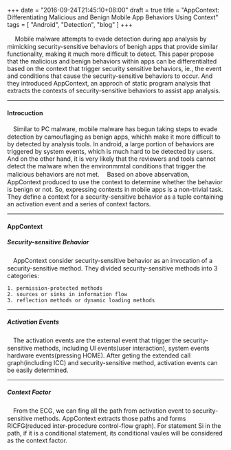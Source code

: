 +++
date = "2016-09-24T21:45:10+08:00"
draft = true
title = "AppContext: Differentiating Malicious and Benign Mobile App Behaviors Using Context"
tags = [ "Android", "Detection", "blog" ]
+++

　  Mobile malware attempts to evade detection during app analysis by mimicking security-sensitive behaviors of benigh apps that provide similar functionality, making it much more difficult to detect. This paper propose that the malicious and benign behaviors within apps can be differentialted based on the context that trigger security sensitive behaviors, ie., the event and conditions that cause the security-sensitive behaviors to occur. And they introduced AppContext, an approch of static program analysis that extracts the contexts of security-sensitive behaviors to assist app analysis.

---
#### Introcuction ####
　Similar to PC malware, mobile malware has begun taking steps to evade detection by camouflaging as benign apps, whichh make it more difficult to by detected by analysis tools. In android, a large portion of behaviors are triggered by system events, which is much hard to be detected by users. And on the other hand, it is very likely that the reviewers and tools cannot detect the malware when the environmrntal conditions that trigger the malicious behaviors are not met.
　Based on above abservation, AppContext produced to use the context to determine whether the behavior is benign or not. So, expressing contexts in mobile apps is a non-trivial task. They define a context for a security-sensitive behavior as a tuple containing an activation event and a series of context factors.

---
#### AppContext ####
##### Security-sensitive Behavior #####
　AppContext consider security-sensitive behavior as an invocation of a security-sensitive method. They divided security-sensitive methods into 3 categories:

	1. permission-protected methods
	2. sources or sinks in information flow
	3. reflection methods or dynamic loading methods

---
##### Activation Events #####
　The activation events are the external event that trigger the security-sensitive methods, including UI events(user interaction), system events hardware events(pressing HOME). After geting the extended call graph(including ICC) and security-sensitive method, activation events can be easily determined.

---
##### Context Factor #####
　From the ECG, we can fing all the path from activation event to security-sensitive methods. AppContext extracts those paths and forms RICFG(reduced inter-procedure control-flow graph). For statement Si in the path, if it is a conditional statement, its conditional vaules will be considered as the context factor.
